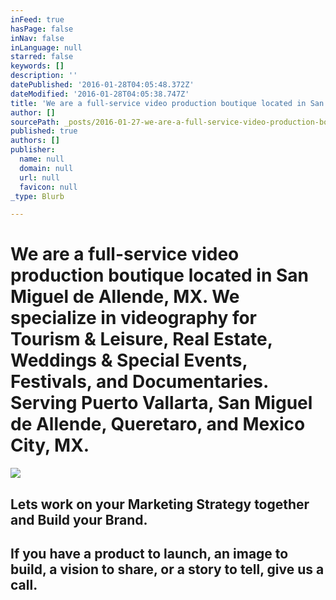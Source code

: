 ```yaml
---
inFeed: true
hasPage: false
inNav: false
inLanguage: null
starred: false
keywords: []
description: ''
datePublished: '2016-01-28T04:05:48.372Z'
dateModified: '2016-01-28T04:05:38.747Z'
title: 'We are a full-service video production boutique located in San Miguel de Allende, MX. We specialize in videography for Tourism & Leisure, Real Estate, Weddings & Special Events, Festivals, and Documentaries. Serving Puerto Vallarta, San Miguel de Allende, Queretaro, and Mexico City, MX.'
author: []
sourcePath: _posts/2016-01-27-we-are-a-full-service-video-production-boutique-located-in-s.md
published: true
authors: []
publisher:
  name: null
  domain: null
  url: null
  favicon: null
_type: Blurb

---
```

# We are a full-service video production boutique located in San Miguel de Allende, MX. We specialize in videography for Tourism & Leisure, Real Estate, Weddings & Special Events, Festivals, and Documentaries. Serving Puerto Vallarta, San Miguel de Allende, Queretaro, and Mexico City, MX.
![](https://the-grid-user-content.s3-us-west-2.amazonaws.com/b3af7ec8-c065-4115-bd9d-53c0d881f52c.jpg)

## Lets work on your Marketing Strategy together and Build your Brand. 

## If you have a product to launch, an image to build, a vision to share, or a story to tell, give us a call.